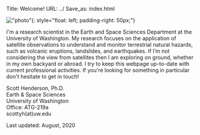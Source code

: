 Title: Welcome!
URL: ../
Save_as: index.html


!["photo"]({static}/images/myphoto.png){: style="float: left; padding-right: 50px;"}

I'm a research scientist in the Earth and Space Sciences Department at the University of Washington. My research focuses on the application of satellite observations to understand and monitor terrestrial natural hazards, such as volcanic eruptions, landslides, and earthquakes. If I’m not considering the view from satellites then I am exploring on ground, whether in my own backyard or abroad. I try to keep this webpage up-to-date with current professional activities. If you're looking for something in particular don't hesitate to get in touch!

Scott Henderson, Ph.D.   
Earth & Space Sciences   
University of Washington   
Office: ATG-219a   
scottyh(at)uw.edu   

Last updated: August, 2020
